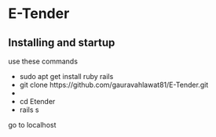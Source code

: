 # E-Tender
<p>
<h2>Installing and startup</h2>
  use these commands
  <ul>
    <li> sudo apt get install ruby rails</li>
    <li> git clone https://github.com/gauravahlawat81/E-Tender.git<li>
    <li> cd Etender</li>
    <li> rails s</li>
  </ul>
  go to localhost
</p>
